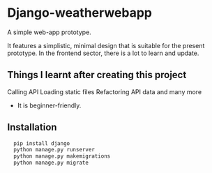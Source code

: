 # Django-weatherwebapp


A simple web-app prototype.

It features a simplistic, minimal design that is suitable for the present prototype.
In the frontend sector, there is a lot to learn and update.

## Things I learnt after creating this project

Calling API
Loading static files
Refactoring API data
and many more



- It is beginner-friendly.


## Installation

```bash
  pip install django
  python manage.py runserver   
  python manage.py makemigrations
  python manage.py migrate
```



